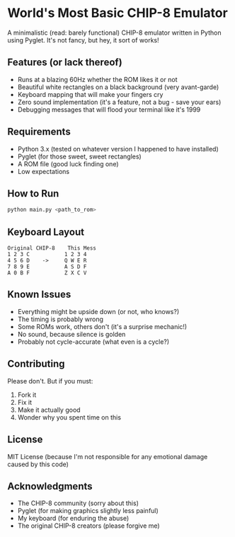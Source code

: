 # World's Most Basic CHIP-8 Emulator

A minimalistic (read: barely functional) CHIP-8 emulator written in Python using Pyglet. It's not fancy, but hey, it sort of works!

## Features (or lack thereof)
- Runs at a blazing 60Hz whether the ROM likes it or not
- Beautiful white rectangles on a black background (very avant-garde)
- Keyboard mapping that will make your fingers cry
- Zero sound implementation (it's a feature, not a bug - save your ears)
- Debugging messages that will flood your terminal like it's 1999

## Requirements
- Python 3.x (tested on whatever version I happened to have installed)
- Pyglet (for those sweet, sweet rectangles)
- A ROM file (good luck finding one)
- Low expectations

## How to Run
```bash
python main.py <path_to_rom>
```

## Keyboard Layout
```
Original CHIP-8    This Mess
1 2 3 C           1 2 3 4
4 5 6 D    ->     Q W E R
7 8 9 E           A S D F
A 0 B F           Z X C V
```

## Known Issues
- Everything might be upside down (or not, who knows?)
- The timing is probably wrong
- Some ROMs work, others don't (it's a surprise mechanic!)
- No sound, because silence is golden
- Probably not cycle-accurate (what even is a cycle?)

## Contributing
Please don't. But if you must:
1. Fork it
2. Fix it
3. Make it actually good
4. Wonder why you spent time on this

## License
MIT License (because I'm not responsible for any emotional damage caused by this code)

## Acknowledgments
- The CHIP-8 community (sorry about this)
- Pyglet (for making graphics slightly less painful)
- My keyboard (for enduring the abuse)
- The original CHIP-8 creators (please forgive me)
